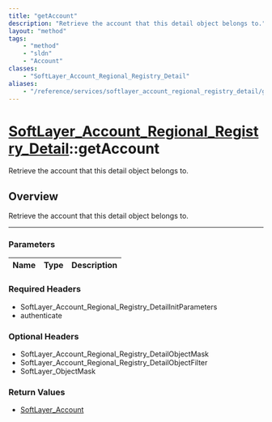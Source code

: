 ```yaml
---
title: "getAccount"
description: "Retrieve the account that this detail object belongs to."
layout: "method"
tags:
    - "method"
    - "sldn"
    - "Account"
classes:
    - "SoftLayer_Account_Regional_Registry_Detail"
aliases:
    - "/reference/services/softlayer_account_regional_registry_detail/getAccount"
---
```

# [SoftLayer_Account_Regional_Registry_Detail](/reference/services/SoftLayer_Account_Regional_Registry_Detail)::getAccount


Retrieve the account that this detail object belongs to.


## Overview 
Retrieve the account that this detail object belongs to.

-----

### Parameters 
|Name | Type | Description |
| --- | --- | --- |


### Required Headers
* SoftLayer_Account_Regional_Registry_DetailInitParameters
* authenticate


### Optional Headers
* SoftLayer_Account_Regional_Registry_DetailObjectMask
* SoftLayer_Account_Regional_Registry_DetailObjectFilter
* SoftLayer_ObjectMask

### Return Values
* <a href='/reference/datatypes/SoftLayer_Account'>SoftLayer_Account </a>




